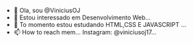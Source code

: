 - 👋 Ola, sou @ViniciusOJ
- 👀 Estou interessado em Desenvolvimento Web...
- 🌱 To momento estou estudando HTML,CSS E JAVASCRIPT ...
- 📫 How to reach mem... Instagram: @viniciusoj17...
